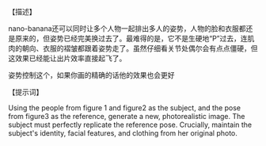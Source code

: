 【描述】

nano-banana还可以同时让多个人物一起排出多人的姿势，人物的脸和衣服都还是原来的，但姿势已经完美换过去了。最难得的是，它不是生硬地“P”过去，连肌肉的朝向、衣服的褶皱都跟着姿势走了。虽然仔细看关节处偶尔会有点点僵硬，但这效果已经能让出片效率直接起飞了。

姿势控制这个，如果你画的精确的话他的效果也会更好

【提示词】

Using the people from  figure 1 and figure2 as the subject, and the pose from figure3  as the reference, generate a new, photorealistic image. The subject must perfectly replicate the reference pose. Crucially, maintain the subject's identity, facial features, and clothing from her original photo. 